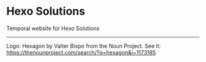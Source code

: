 # Hexo Solutions

Temporal website for Hexo Solutions

----

Logo: Hexagon by Valter Bispo from the Noun Project. See it: https://thenounproject.com/search/?q=hexagon&i=1173185
